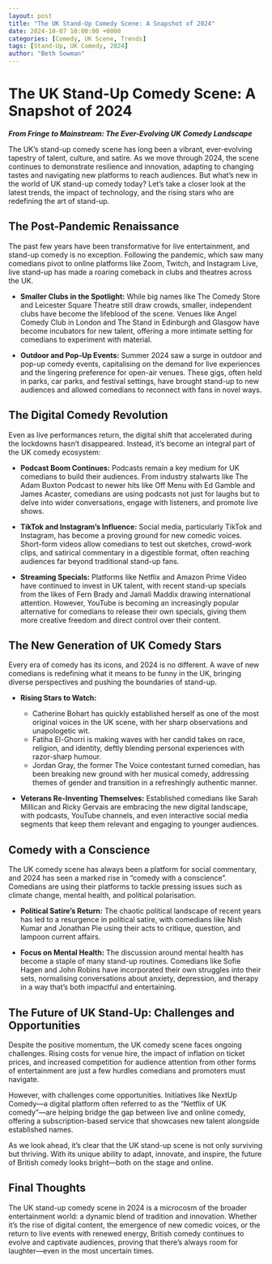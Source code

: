 ```yaml
---
layout: post
title: "The UK Stand-Up Comedy Scene: A Snapshot of 2024"
date: 2024-10-07 10:00:00 +0000
categories: [Comedy, UK Scene, Trends]
tags: [Stand-Up, UK Comedy, 2024]
author: "Beth Sowman"
---
```


# The UK Stand-Up Comedy Scene: A Snapshot of 2024

***From Fringe to Mainstream: The Ever-Evolving UK Comedy Landscape***

The UK’s stand-up comedy scene has long been a vibrant, ever-evolving
tapestry of talent, culture, and satire. As we move through 2024, the scene
continues to demonstrate resilience and innovation, adapting to changing
tastes and navigating new platforms to reach audiences. But what’s new in
the world of UK stand-up comedy today? Let’s take a closer look at the
latest trends, the impact of technology, and the rising stars who are
redefining the art of stand-up.

## The Post-Pandemic Renaissance

The past few years have been transformative for live entertainment, and
stand-up comedy is no exception. Following the pandemic, which saw many
comedians pivot to online platforms like Zoom, Twitch, and Instagram Live,
live stand-up has made a roaring comeback in clubs and theatres across the UK.

* **Smaller Clubs in the Spotlight:** While big names like The Comedy Store and Leicester Square Theatre still draw crowds, smaller, independent clubs have become the lifeblood of the scene. Venues like Angel Comedy Club in London and The Stand in Edinburgh and Glasgow have become incubators for new talent, offering a more intimate setting for comedians to experiment with material.

* **Outdoor and Pop-Up Events:** Summer 2024 saw a surge in outdoor and pop-up comedy events, capitalising on the demand for live experiences and the lingering preference for open-air venues. These gigs, often held in parks, car parks, and festival settings, have brought stand-up to new audiences and allowed comedians to reconnect with fans in novel ways.

## The Digital Comedy Revolution

Even as live performances return, the digital shift that accelerated during
the lockdowns hasn’t disappeared. Instead, it’s become an integral part of
the UK comedy ecosystem:

* **Podcast Boom Continues:** Podcasts remain a key medium for UK comedians to build their audiences. From industry stalwarts like The Adam Buxton Podcast to newer hits like Off Menu with Ed Gamble and James Acaster, comedians are using podcasts not just for laughs but to delve into wider conversations, engage with listeners, and promote live shows.

* **TikTok and Instagram’s Influence:** Social media, particularly TikTok and Instagram, has become a proving ground for new comedic voices. Short-form videos allow comedians to test out sketches, crowd-work clips, and satirical commentary in a digestible format, often reaching audiences far beyond traditional stand-up fans.

* **Streaming Specials:** Platforms like Netflix and Amazon Prime Video have continued to invest in UK talent, with recent stand-up specials from the likes of Fern Brady and Jamali Maddix drawing international attention. However, YouTube is becoming an increasingly popular alternative for comedians to release their own specials, giving them more creative freedom and direct control over their content.

## The New Generation of UK Comedy Stars

Every era of comedy has its icons, and 2024 is no different. A wave of new
comedians is redefining what it means to be funny in the UK, bringing
diverse perspectives and pushing the boundaries of stand-up.

* **Rising Stars to Watch:**

  - Catherine Bohart has quickly established herself as one of the most original voices in the UK scene, with her sharp observations and unapologetic wit.
  - Fatiha El-Ghorri is making waves with her candid takes on race, religion, and identity, deftly blending personal experiences with razor-sharp humour.
  - Jordan Gray, the former The Voice contestant turned comedian, has been breaking new ground with her musical comedy, addressing themes of gender and transition in a refreshingly authentic manner.

* **Veterans Re-Inventing Themselves:** Established comedians like Sarah
Millican and Ricky Gervais are embracing the new digital landscape, with
podcasts, YouTube channels, and even interactive social media segments that
keep them relevant and engaging to younger audiences.

## Comedy with a Conscience

The UK comedy scene has always been a platform for social commentary, and
2024 has seen a marked rise in “comedy with a conscience”. Comedians are
using their platforms to tackle pressing issues such as climate change,
mental health, and political polarisation.

* **Political Satire’s Return:** The chaotic political landscape of recent years has led to a resurgence in political satire, with comedians like Nish Kumar and Jonathan Pie using their acts to critique, question, and lampoon current affairs.

* **Focus on Mental Health:** The discussion around mental health has become a staple of many stand-up routines. Comedians like Sofie Hagen and John Robins have incorporated their own struggles into their sets, normalising conversations about anxiety, depression, and therapy in a way that’s both impactful and entertaining.

## The Future of UK Stand-Up: Challenges and Opportunities

Despite the positive momentum, the UK comedy scene faces ongoing challenges.
Rising costs for venue hire, the impact of inflation on ticket prices, and
increased competition for audience attention from other forms of
entertainment are just a few hurdles comedians and promoters must navigate.

However, with challenges come opportunities. Initiatives like NextUp Comedy—a
digital platform often referred to as the “Netflix of UK comedy”—are helping
bridge the gap between live and online comedy, offering a subscription-based
service that showcases new talent alongside established names.

As we look ahead, it’s clear that the UK stand-up scene is not only surviving
but thriving. With its unique ability to adapt, innovate, and inspire, the
future of British comedy looks bright—both on the stage and online.

## Final Thoughts

The UK stand-up comedy scene in 2024 is a microcosm of the broader
entertainment world: a dynamic blend of tradition and innovation. Whether
it’s the rise of digital content, the emergence of new comedic voices, or
the return to live events with renewed energy, British comedy continues to
evolve and captivate audiences, proving that there’s always room for
laughter—even in the most uncertain times.
